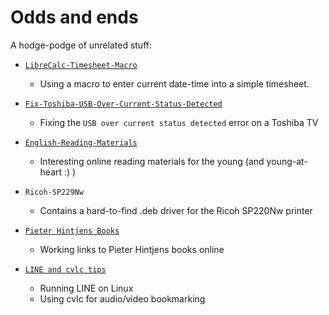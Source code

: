# Odds and ends
A hodge-podge of unrelated stuff:

- [`LibreCalc-Timesheet-Macro`](LibreCalc-Timesheet-Macro.md)
    - Using a macro to enter current date-time into a simple timesheet.

- [`Fix-Toshiba-USB-Over-Current-Status-Detected`](Fix-Toshiba-USB-Over-Current-Status-Detected.md)
    - Fixing the `USB over current status detected` error on a Toshiba TV

- [`English-Reading-Materials`](English-Reading-Materials.md)
    - Interesting online reading materials for the young (and
      young-at-heart :) )

- `Ricoh-SP229Nw`
    - Contains a hard-to-find .deb driver for the Ricoh SP220Nw printer

- [`Pieter Hintjens Books`](Pieter-Hintjens-Books)
    - Working links to Pieter Hintjens books online

- [`LINE and cvlc tips`](LINE-and-cvlc-tips.md)
    - Running LINE on Linux
    - Using cvlc for audio/video bookmarking

